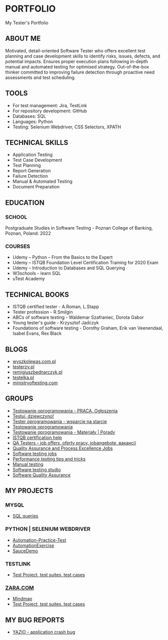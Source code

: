 # PORTFOLIO
My Tester's Portfolio

## ABOUT ME

Motivated, detail-oriented Software Tester who offers excellent test planning and case development skills to identify risks, issues, defects, and potential impacts. Ensures proper execution plans following in-depth manual and automated testing for optimised strategy. Out-of-the-box thinker committed to improving failure detection through proactive need assessments and test scheduling.

## TOOLS

* For test management: Jira, TestLink
* For repository development: GitHub
* Databases: SQL
* Languages: Python
* Testing: Selenium Webdriver, CSS Selectors, XPATH

## TECHNICAL SKILLS

* Application Testing 
* Test Case Development 
* Test Planning 
* Report Generation
* Failure Detection
* Manual & Automated Testing 
* Document Preparation

## EDUCATION

### SCHOOL

Postgraduate Studies in Software Testing - Poznan College of Banking, Poznan, Poland: 2022

### COURSES

* Udemy – Python – From the Basics to the Expert
* Udemy – ISTQB Foundation Level Certification Training for 2020 Exam
* Udemy – Introduction to Databases and SQL Querying
* W3schools - learn SQL
* uTest Academy

## TECHNICAL BOOKS

* ISTQB certified tester - A.Roman, L.Stapp
* Tester profession - R.Smilgin
* ABCs of software testing - Waldemar Szafraniec, Dorota Gabor
* Young tester's guide - Krzysztof Jadczyk
* Foundations of software testing - Dorothy Graham, Erik van Veenendaal, Isabel Evans, Rex Black

## BLOGS

* [wyszkolewas.com.pl](https://www.wyszkolewas.com.pl)
* [testerzy.pl](http://testerzy.pl)
* [remigiuszbednarczyk.pl](https://remigiuszbednarczyk.pl)
* [testelka.pl](https://testelka.pl)
* [ministryoftesting.com](https://www.ministryoftesting.com)

## GROUPS

* [Testowanie oprogramowania - PRACA, Ogłoszenia](https://www.facebook.com/groups/testowanieoprogramowaniapraca)
* [Testuj, dziewczyno!](https://www.facebook.com/groups/testujdziewczyno)
* [Tester oprogramowania - wsparcie na starcie](https://www.facebook.com/groups/testeroprogramowania)
* [Testowanie oprogramowania](https://www.facebook.com/groups/TestowanieOprogramowania)
* [Testowanie oprogramowania - Materiały | Porady](https://www.facebook.com/groups/testowanie)
* [ISTQB certification help](https://www.facebook.com/groups/584982141686761)
* [QA Testers - job offers, oferty pracy, jobangebote, вакансії](https://www.facebook.com/groups/808752555920542)
* [Quality Assurance and Process Excellence Jobs](https://www.facebook.com/groups/2646089732172170)
* [Software testing jobs](https://www.facebook.com/groups/qatesterjobs)
* [Performance testing tips and tricks](https://www.facebook.com/groups/1436864373213712)
* [Manual testing](https://www.facebook.com/groups/848335268577087)
* [Software testing studio](https://www.facebook.com/groups/455568074797701)
* [Software Quality Assurance](https://www.facebook.com/groups/171681142940285)

## MY PROJECTS

### MYSQL

* [SQL queries](https://github.com/Izabela92/SQL-queries/blob/main/queries-5.sql)

### PYTHON | SELENIUM WEBDRIVER
* [Automation-Practice-Test](https://github.com/Izabela92/Automation-Practice-Test)
* [AutomationExercise](https://github.com/Izabela92/AutomationExercise)
* [SauceDemo](https://github.com/Izabela92/SauceDemo)

### TESTLINK
* [Test Project, test suites, test cases](https://drive.google.com/file/d/1bi8OSYmOnBZy8rakvKRP9_T0X1MkjOkf/view?usp=share_link)

### [ZARA.COM](https://zara.com)
* [Mindmap](https://drive.google.com/file/d/1Mzbq30TBeTnPStjrY9O6EQGn-mJtylEB/view?usp=share_link)
* [Test Project, test suites, test cases](https://drive.google.com/file/d/1bi8OSYmOnBZy8rakvKRP9_T0X1MkjOkf/view?usp=share_link)

## MY BUG REPORTS

* [YAZIO - application crash bug](https://drive.google.com/file/d/1zDWmKPzcFzaK1B0pYkIPZP7vz5YSAnW3/view?usp=share_link)
